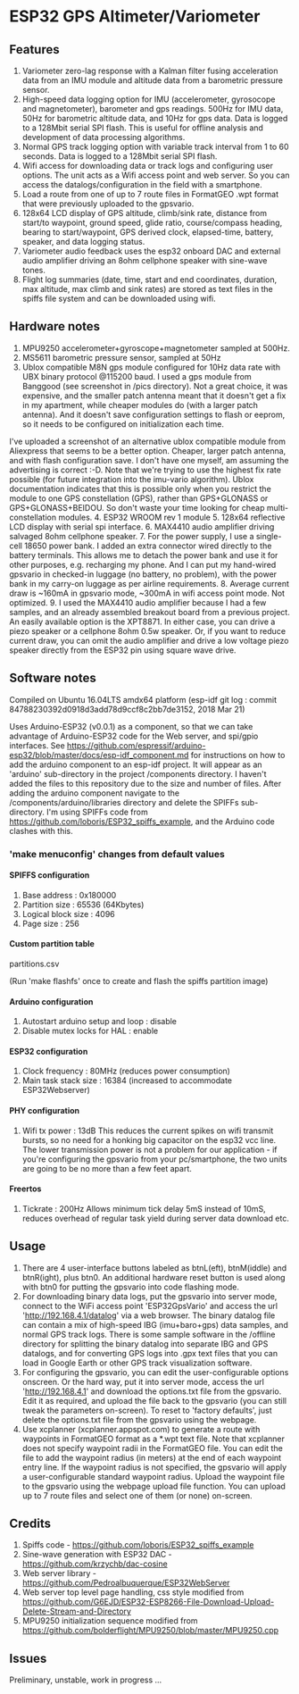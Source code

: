 # ESP32 GPS Altimeter/Variometer

## Features
1. Variometer zero-lag response with a Kalman filter fusing acceleration data from an IMU module and altitude data from a barometric pressure sensor.
2. High-speed data logging option for IMU (accelerometer, gyrosocope and magnetometer), barometer and gps 
readings. 500Hz for IMU data, 50Hz for barometric altitude data, and 10Hz for gps data. Data is logged to
a 128Mbit serial SPI flash. This is useful for offline analysis and development of data processing algorithms.
3. Normal GPS track logging option with variable track interval from 1 to 60 seconds. Data is logged to a 
128Mbit serial SPI flash.
4. Wifi access for downloading data or track logs and configuring user options. The unit acts as a Wifi
access point and web server. So you can access the datalogs/configuration in the field with a smartphone.
5. Load a route from one of up to 7 route files in FormatGEO .wpt format that were previously uploaded to the gpsvario.
5. 128x64 LCD display of GPS altitude, climb/sink rate, distance from start/to waypoint, ground speed,
glide ratio, course/compass heading, bearing to start/waypoint, GPS derived clock, elapsed-time, battery, speaker, and data logging status.
6. Variometer audio feedback uses the esp32 onboard DAC and external audio amplifier driving
an 8ohm cellphone speaker with sine-wave tones.
7. Flight log summaries (date, time, start and end coordinates, duration, max altitude, max climb and sink rates) are stored as text files in the spiffs file system and can be downloaded using wifi.

## Hardware notes
1. MPU9250 accelerometer+gyroscope+magnetometer sampled at 500Hz.
2. MS5611 barometric pressure sensor, sampled at 50Hz
3. Ublox compatible M8N gps module configured for 10Hz data rate with UBX binary protocol @115200 baud.
I used a gps module from Banggood (see screenshot in /pics directory). Not a great choice, it was expensive, and the smaller patch antenna meant that it doesn't get a fix in my apartment, while cheaper modules do (with a larger patch antenna). And it doesn't save configuration settings to flash or eeprom, so it needs to be configured on initialization each time.

I've uploaded a screenshot of an alternative ublox compatible module from Aliexpress that seems to be a better option. Cheaper, larger patch antenna, and with flash configuration save. I don't have one myself, am assuming the advertising is correct :-D. Note that we're trying to use  the highest fix rate possible (for future integration into the imu-vario algorithm). Ublox documentation indicates that this is possible only when you restrict the module to one GPS constellation (GPS), rather than GPS+GLONASS  or GPS+GLONASS+BEIDOU. So don't waste your time looking for cheap multi-constellation modules.
4. ESP32 WROOM rev 1 module
5. 128x64 reflective LCD display with serial spi interface.
6. MAX4410 audio amplifier driving salvaged 8ohm cellphone speaker.
7. For the power supply, I use a single-cell 18650 
power bank. I added an extra connector wired directly to the battery terminals. This allows me to 
detach the power bank and use it for other purposes, e.g. recharging my phone. And I can put 
my hand-wired gpsvario in checked-in luggage (no battery, no problem), with the power bank in my carry-on 
luggage as per airline requirements.
8. Average current draw is ~160mA in gpsvario mode, ~300mA in wifi access point mode. Not
 optimized.
9. I used the MAX4410 audio amplifier because I had a few samples, and an already assembled breakout board from a previous project. An easily available option is the XPT8871. In either case, you can drive a piezo speaker or a cellphone 8ohm 0.5w speaker. Or, if you want to reduce current draw, you can omit the audio amplifier and drive a low voltage piezo speaker directly from the ESP32 pin using square wave drive. 

## Software notes
Compiled on Ubuntu 16.04LTS amdx64 platform 
(esp-idf git log : commit 84788230392d0918d3add78d9ccf8c2bb7de3152, 2018 Mar 21)

Uses Arduino-ESP32 (v0.0.1) as a component, so that we can take advantage of Arduino-ESP32 code for the Web server, and spi/gpio interfaces. See https://github.com/espressif/arduino-esp32/blob/master/docs/esp-idf_component.md for instructions on how to add the arduino component to an esp-idf project. It will appear as an 'arduino' sub-directory in the project /components directory. I haven't added the files to this repository due to the size and number of files. After adding the arduino component navigate to the /components/arduino/libraries directory and delete the SPIFFs sub-directory. I'm using SPIFFs code from https://github.com/loboris/ESP32_spiffs_example, and the Arduino code clashes with this.

### 'make menuconfig' changes from default values

#### SPIFFS configuration
1. Base address : 0x180000
2. Partition size : 65536 (64Kbytes)
3. Logical block size : 4096 
4. Page size : 256

#### Custom partition table
partitions.csv

(Run 'make flashfs' once to create and flash the spiffs partition image)

#### Arduino configuration
1. Autostart arduino setup and loop : disable
2. Disable mutex locks for HAL : enable

#### ESP32 configuration
1. Clock frequency : 80MHz (reduces power consumption)
2. Main task stack size : 16384 (increased to accommodate ESP32Webserver)

#### PHY configuration 
1. Wifi tx power : 13dB 
This reduces the current spikes on wifi transmit bursts, so no need for a honking big capacitor on the 
esp32 vcc line. The lower transmission power is not a problem for our application - if you're configuring the gpsvario 
from your pc/smartphone, the two units are going to be no more than a few feet apart.

#### Freertos
1. Tickrate : 200Hz
Allows minimum tick delay 5mS instead of 10mS, reduces overhead of regular task yield
during server data download etc.

## Usage
1. There are 4 user-interface buttons labeled as btnL(eft), btnM(iddle) and btnR(ight), plus btn0. An additional hardware reset button is used along with btn0 for putting the gpsvario into code flashing mode. 
2. For downloading binary data logs, put the gpsvario into server mode, connect to the WiFi access point 'ESP32GpsVario' and access the url 'http://192.168.4.1/datalog' via a web browser. The binary datalog file can contain a mix of high-speed IBG (imu+baro+gps) data samples, and normal GPS track logs. There is some sample software in the /offline directory for splitting the binary datalog into separate IBG and GPS datalogs, and for converting GPS logs into .gpx text files that you can load in Google Earth or other GPS track visualization software.
3. For configuring the gpsvario, you can edit the user-configurable options onscreen. Or the hard way, put it into server mode, access the url 'http://192.168.4.1' and download the options.txt file from the gpsvario. Edit it as required, and upload the file back to the gpsvario (you can still tweak the parameters on-screen). To reset to 'factory defaults', just delete the options.txt file from the gpsvario using the webpage.
4. Use xcplanner (xcplanner.appspot.com) to generate a route with waypoints in FormatGEO format as a *.wpt text file. Note that xcplanner does not specify waypoint radii in the FormatGEO file. You can edit the file to add the waypoint radius (in meters) at the end of each waypoint entry line. If the waypoint radius is not specified, the gpsvario will apply a user-configurable standard waypoint radius. Upload the waypoint file to the gpsvario using the webpage upload file function. You can upload up to 7 route files and select one of them (or none) on-screen.

## Credits
1. Spiffs code - https://github.com/loboris/ESP32_spiffs_example
2. Sine-wave generation with ESP32 DAC -  https://github.com/krzychb/dac-cosine
3. Web server library - https://github.com/Pedroalbuquerque/ESP32WebServer
3. Web server top level page handling, css style modified from  https://github.com/G6EJD/ESP32-ESP8266-File-Download-Upload-Delete-Stream-and-Directory
4. MPU9250 initialization sequence modified from https://github.com/bolderflight/MPU9250/blob/master/MPU9250.cpp

## Issues
Preliminary, unstable, work in progress ... 

